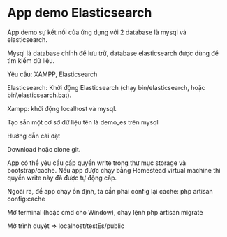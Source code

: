 # App demo Elasticsearch

App demo sự kết nối của ứng dụng với 2 database là mysql và elasticsearch.

Mysql là database chính để lưu trữ, database elasticsearch được dùng để tìm kiếm dữ liệu.

Yêu cầu: XAMPP, Elasticsearch

Elasticsearch: Khởi động Elasticsearch (chạy bin/elasticsearch, hoặc bin\elasticsearch.bat).

Xampp: khởi động localhost và mysql.

Tạo sẵn một cơ sở dữ liệu tên là demo_es trên mysql

Hướng dẫn cài đặt

Download hoặc clone git.

App có thể yêu cầu cấp quyền write trong thư mục storage và bootstrap/cache. Nếu app được chạy bằng Homestead virtual machine thì quyền write này đã được tự động cấp.

Ngoài ra, để app chạy ổn định, ta cần phải config lại cache: php artisan config:cache

Mở terminal (hoặc cmd cho Window), chạy lệnh php artisan migrate

Mở trình duyệt => localhost/testEs/public

